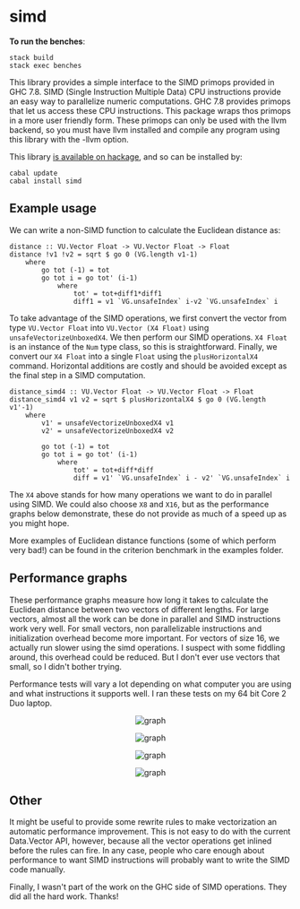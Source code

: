 simd
====

**To run the benches**:
```
stack build
stack exec benches
```


This library provides a simple interface to the SIMD primops provided in GHC 7.8.
SIMD (Single Instruction Multiple Data) CPU instructions provide an easy way to parallelize numeric computations. 
GHC 7.8 provides primops that let us access these CPU instructions. 
This package wraps thos primops in a more user friendly form.
These primops can only be used with the llvm backend, so you must have llvm installed and compile any program using this library with the -llvm option.

This library [is available on hackage](http://hackage.haskell.org/package/simd), and so can be installed by:
    
    cabal update
    cabal install simd

Example usage
------------

We can write a non-SIMD function to calculate the Euclidean distance as:

    distance :: VU.Vector Float -> VU.Vector Float -> Float
    distance !v1 !v2 = sqrt $ go 0 (VG.length v1-1)
        where
            go tot (-1) = tot
            go tot i = go tot' (i-1)
                where
                    tot' = tot+diff1*diff1
                    diff1 = v1 `VG.unsafeIndex` i-v2 `VG.unsafeIndex` i

To take advantage of the SIMD operations, we first convert the vector from type `VU.Vector Float` into `VU.Vector (X4 Float)` using `unsafeVectorizeUnboxedX4`.
We then perform our SIMD operations.
`X4 Float` is an instance of the `Num` type class, so this is straightforward.
Finally, we convert our `X4 Float` into a single `Float` using the `plusHorizontalX4` command.
Horizontal additions are costly and should be avoided except as the final step in a SIMD computation.

    distance_simd4 :: VU.Vector Float -> VU.Vector Float -> Float
    distance_simd4 v1 v2 = sqrt $ plusHorizontalX4 $ go 0 (VG.length v1'-1)
        where
            v1' = unsafeVectorizeUnboxedX4 v1
            v2' = unsafeVectorizeUnboxedX4 v2
            
            go tot (-1) = tot
            go tot i = go tot' (i-1)
                where
                    tot' = tot+diff*diff
                    diff = v1' `VG.unsafeIndex` i - v2' `VG.unsafeIndex` i
                
The `X4` above stands for how many operations we want to do in parallel using SIMD.
We could also choose `X8` and `X16`, but as the performance graphs below demonstrate, these do not provide as much of a speed up as you might hope.

More examples of Euclidean distance functions (some of which perform very bad!) can be found in the criterion benchmark in the examples folder.
    
                
Performance graphs
-------

These performance graphs measure how long it takes to calculate the Euclidean distance between two vectors of different lengths.
For large vectors, almost all the work can be done in parallel and SIMD instructions work very well.
For small vectors, non parallelizable instructions and initialization overhead become more important.
For vectors of size 16, we actually run slower using the simd operations.
I suspect with some fiddling around, this overhead could be reduced.
But I don't ever use vectors that small, so I didn't bother trying.

Performance tests will vary a lot depending on what computer you are using and what instructions it supports well.
I ran these tests on my 64 bit Core 2 Duo laptop.

<p align=center>
<img src="http://izbicki.me/public/cs/github/summary16000-2.png" alt="graph" />
</p>
<p align=center>
<img src="http://izbicki.me/public/cs/github/summary1600.png" alt="graph" />
</p>
<p align=center>
<img src="http://izbicki.me/public/cs/github/summary160.png" alt="graph" />
</p>
<p align=center>
<img src="http://izbicki.me/public/cs/github/summary16.png" alt="graph" />
</p>

Other
------

It might be useful to provide some rewrite rules to make vectorization an automatic performance improvement.
This is not easy to do with the current Data.Vector API, however, because all the vector operations get inlined before the rules can fire.
In any case, people who care enough about performance to want SIMD instructions will probably want to write the SIMD code manually.

Finally, I wasn't part of the work on the GHC side of SIMD operations.  They did all the hard work.  Thanks!
